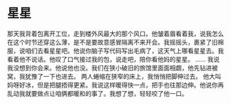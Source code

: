 # 星星

那天我背着包离开工位，走到楼外风最大的那个风口。他皱着眉看着我，说我怎么在这个时节还穿这么薄，是不是要故意感冒隔离不来开会。我摇摇头，裹紧了旧棉服，说咱们去看星星吧。他说你脑子写代码写出毛病了，这天气上哪看星星去。我看着他不说话。他叹了口气接过我的包，说走吧，陪你看他妈的星星。
……
我说我没想到你会来。他说他也没。我们在狭小破旧的旅馆里面面相觑，他先钻进被窝，我犹豫了一下也进去。
两人蜷缩在狭窄的床上，我悄悄把脚伸过去。
他大叫妈呀好冰，但是把腿捂得更紧。我说这样暖得快一点，把手也往那边伸。他说你再乱动我就要做点让咱俩都暖和的事了。我想了想，轻轻咬了他一口。